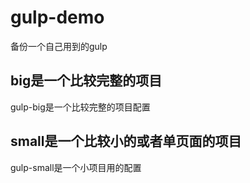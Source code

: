 # gulp-demo
备份一个自己用到的gulp

## big是一个比较完整的项目
gulp-big是一个比较完整的项目配置

## small是一个比较小的或者单页面的项目
gulp-small是一个小项目用的配置
